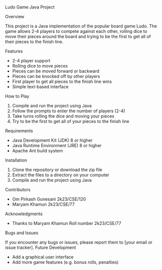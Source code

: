 

Ludo Game Java Project

Overview

This project is a Java implementation of the popular board game Ludo. The game allows 2-4 players to compete against each other, rolling dice to move their pieces around the board and trying to be the first to get all of their pieces to the finish line.

Features

- 2-4 player support
- Rolling dice to move pieces
- Pieces can be moved forward or backward
- Pieces can be knocked off by other players
- First player to get all pieces to the finish line wins
- Simple text-based interface

How to Play

1. Compile and run the project using Java
2. Follow the prompts to enter the number of players (2-4)
3. Take turns rolling the dice and moving your pieces
4. Try to be the first to get all of your pieces to the finish line

Requirements

- Java Development Kit (JDK) 8 or higher
- Java Runtime Environment (JRE) 8 or higher
- Apache Ant build system 

Installation

1. Clone the repository or download the zip file
2. Extract the files to a directory on your computer
3. Compile and run the project using Java

Contributors

- Om Pirkash Gunesani 2k23/CSE/120
- Maryam Khamun 2k23/CSE/77

Acknowledgments

- Thanks to Maryam Khamun Roll number 2k23/CSE/77

Bugs and Issues

If you encounter any bugs or issues, please report them to [your email or issue tracker].
Future Development

- Add a graphical user interface
- Add more game features (e.g. bonus rolls, penalties)
